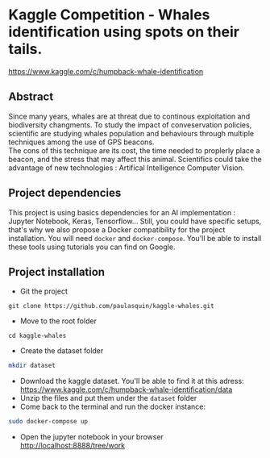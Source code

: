 # Kaggle Competition - Whales identification using spots on their tails.
https://www.kaggle.com/c/humpback-whale-identification

## Abstract
Since many years, whales are at threat due to continous exploitation and biodiversity changments. To study the impact of conveservation policies, scientific are studying whales population and behaviours through multiple techniques among the use of GPS beacons.  
The cons of this technique are its cost, the time needed to proplerly place a beacon, and the stress that may affect this animal. Scientifics could take the advantage of new technologies : Artifical Intelligence Computer Vision.  

## Project dependencies
This project is using basics dependencies for an AI implementation : Jupyter Notebook, Keras, Tensorflow... Still, you could have specific setups, that's why we also propose a Docker compatibility for the project installation. You will need `docker` and `docker-compose`. You'll be able to install these tools using tutorials you can find on Google.  

## Project installation

- Git the project
```
git clone https://github.com/paulasquin/kaggle-whales.git
```
- Move to the root folder
```
cd kaggle-whales
```
- Create the dataset folder
```bash
mkdir dataset
```

- Download the kaggle dataset. 
You'll be able to find it at this adress: https://www.kaggle.com/c/humpback-whale-identification/data
- Unzip the files and put them under the `dataset` folder
- Come back to the terminal and run the docker instance:
```bash
sudo docker-compose up
```
- Open the jupyter notebook in your browser
[http://localhost:8888/tree/work](http://localhost:8888/tree/work)

